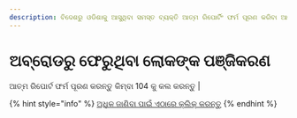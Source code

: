 ```yaml
---
description: ବିଦେଶରୁ ଓଡିଶାକୁ ଆସୁଥିବା ସମସ୍ତ ବ୍ୟକ୍ତି ଆତ୍ମ ରିପୋର୍ଟିଂ ଫର୍ମ ପୂରଣ କରିବା ଆବଶ୍ୟକ
---
```


# ଅବ୍ରୋଡରୁ ଫେରୁଥିବା ଲୋକଙ୍କ ପଞ୍ଜିକରଣ

ଆତ୍ମ ରିପୋର୍ଟ ଫର୍ମ ପୂରଣ କରନ୍ତୁ କିମ୍ବା 104 କୁ କଲ କରନ୍ତୁ \|

{% hint style="info" %}
[ଅଧିକ ଜାଣିବା ପାଇଁ ଏଠାରେ କ୍ଲିକ୍ କରନ୍ତୁ](https://covid19.odisha.gov.in/)
{% endhint %}

